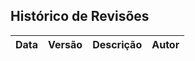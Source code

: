 ## Histórico de Revisões

| Data | Versão | Descrição | Autor |
|:----:|:------:|:---------:|:-----:|